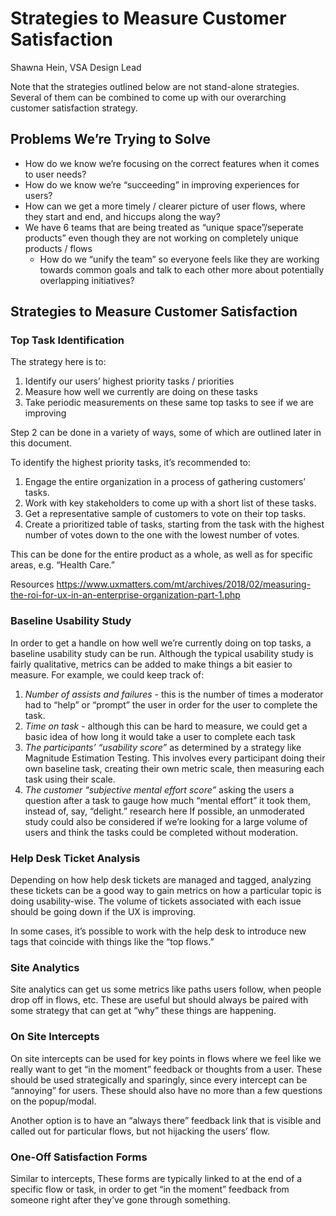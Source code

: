 # Strategies to Measure Customer Satisfaction
Shawna Hein, VSA Design Lead

Note that the strategies outlined below are not stand-alone strategies. Several of them can be combined to come up with our overarching customer satisfaction strategy.

## Problems We’re Trying to Solve
* How do we know we’re focusing on the correct features when it comes to user needs?
* How do we know we’re “succeeding” in improving experiences for users?
* How can we get a more timely / clearer picture of user flows, where they start and end, and hiccups along the way?
* We have 6 teams that are being treated as “unique space”/seperate products” even though they are not working on completely unique products / flows 
    * How do we “unify the team” so everyone feels like they are working towards common goals and talk to each other more about potentially overlapping initiatives?

## Strategies to Measure Customer Satisfaction
### Top Task Identification
The strategy here is to:
1. Identify our users’ highest priority tasks / priorities
2. Measure how well we currently are doing on these tasks
3. Take periodic measurements on these same top tasks to see if we are improving

Step 2 can be done in a variety of ways, some of which are outlined later in this document.

To identify the highest priority tasks, it’s recommended to:
1. Engage the entire organization in a process of gathering customers’ tasks.
2. Work with key stakeholders to come up with a short list of these tasks.
3. Get a representative sample of customers to vote on their top tasks.
4. Create a prioritized table of tasks, starting from the task with the highest number of votes down to the one with the lowest number of votes.

This can be done for the entire product as a whole, as well as for specific areas, e.g. “Health Care.”

Resources
https://www.uxmatters.com/mt/archives/2018/02/measuring-the-roi-for-ux-in-an-enterprise-organization-part-1.php

### Baseline Usability Study
In order to get a handle on how well we’re currently doing on top tasks, a baseline usability study can be run.  Although the typical usability study is fairly qualitative, metrics can be added to make things a bit easier to measure. For example, we could keep track of:
1. *Number of assists and failures* - this is the number of times a moderator had to “help” or “prompt” the user in order for the user to complete the task.
2. *Time on task* - although this can be hard to measure, we could get a basic idea of how long it would take a user to complete each task
3. *The participants’ “usability score”* as determined by a strategy like Magnitude Estimation Testing. This involves every participant doing their own baseline task, creating their own metric scale, then measuring each task using their scale.
4. *The customer “subjective mental effort score”* asking the users a question after a task to gauge how much “mental effort” it took them, instead of, say, “delight.”  research here
If possible, an unmoderated study could also be considered if we’re looking for a large volume of users and think the tasks could be completed without moderation.

### Help Desk Ticket Analysis
Depending on how help desk tickets are managed and tagged, analyzing these tickets can be a good way to gain metrics on how a particular topic is doing usability-wise. The volume of tickets associated with each issue should be going down if the UX is improving.

In some cases, it’s possible to work with the help desk to introduce new tags that coincide with things like the “top flows.”

### Site Analytics
Site analytics can get us some metrics like paths users follow, when people drop off in flows, etc. These are useful but should always be paired with some strategy that can get at “why” these things are happening.

### On Site Intercepts
On site intercepts can be used for key points in flows where we feel like we really want to get “in the moment” feedback or thoughts from a user. These should be used strategically and sparingly, since every intercept can be “annoying” for users.  These should also have no more than a few questions on the popup/modal.  

Another option is to have an “always there” feedback link that is visible and called out for particular flows, but not hijacking the users’ flow.

### One-Off Satisfaction Forms
Similar to intercepts, These forms are typically linked to at the end of a specific flow or task, in order to get “in the moment” feedback from someone right after they’ve gone through something. 
